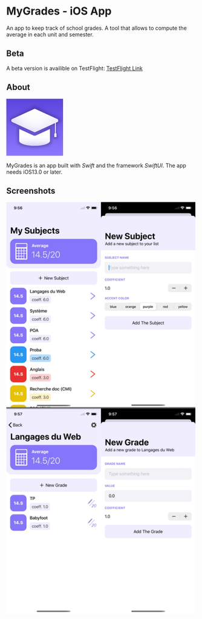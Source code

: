 # MyGrades - iOS App

An app to keep track of school grades.
A tool that allows to compute the average in each unit and semester.

## Beta

A beta version is availible on TestFlight: [TestFlight Link](https://testflight.apple.com/join/bqQ6t58W)

## About

<img src="assets/icons/Icon.png" alt="MyGrades icon" width="150">

MyGrades is an app built with *Swift* and the framework *SwiftUI*. The app needs iOS13.0 or later.

## Screenshots

<img src="assets/readme/views.jpg" alt="All screens" width="500">
